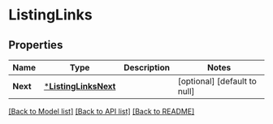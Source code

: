 # ListingLinks

## Properties
Name | Type | Description | Notes
------------ | ------------- | ------------- | -------------
**Next** | [***ListingLinksNext**](listing__links_next.md) |  | [optional] [default to null]

[[Back to Model list]](../README.md#documentation-for-models) [[Back to API list]](../README.md#documentation-for-api-endpoints) [[Back to README]](../README.md)

